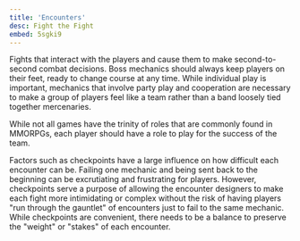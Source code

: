 ```yaml
---
title: 'Encounters'
desc: Fight the Fight
embed: 5sgki9
---
```


Fights that interact with the players and cause them to make second-to-second combat decisions.
Boss mechanics should always keep players on their feet, ready to change course at any time.
While individual play is important, mechanics that involve party play and cooperation are necessary
to make a group of players feel like a team rather than a band loosely tied together mercenaries.

While not all games have the trinity of roles that are commonly found in MMORPGs, each player should
have a role to play for the success of the team.

Factors such as checkpoints have a large influence on how difficult each encounter can be.
Failing one mechanic and being sent back to the beginning can be excrutiating and frustrating for
players. However, checkpoints serve a purpose of allowing the encounter designers to make each fight
more intimidating or complex without the risk of having players "run through the gauntlet" of encounters
just to fail to the same mechanic. While checkpoints are convenient, there needs to be a balance to
preserve the "weight" or "stakes" of each encounter.